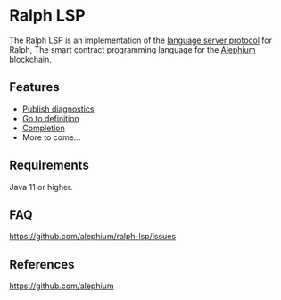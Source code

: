 # Ralph LSP

The Ralph LSP is an implementation of the [language server protocol](https://microsoft.github.io/language-server-protocol/) for Ralph, The smart contract programming language for the [Alephium](https://alephium.org/) blockchain.

## Features

* [Publish diagnostics](https://microsoft.github.io/language-server-protocol/specifications/lsp/3.17/specification/#textDocument_publishDiagnostics)
* [Go to definition](https://microsoft.github.io/language-server-protocol/specifications/lsp/3.17/specification/#textDocument_definition)
* [Completion](https://microsoft.github.io/language-server-protocol/specifications/lsp/3.17/specification/#textDocument_completion)
* More to come...

## Requirements

Java 11 or higher.

## FAQ

<https://github.com/alephium/ralph-lsp/issues>

## References

<https://github.com/alephium>
